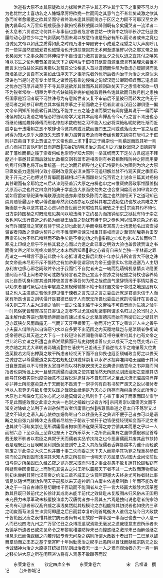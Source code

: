 <!-- { "loadSidebar": true } -->
　　治道有大原不本其原徒欲以力捄斯世君子许其志不许其学天下之事要不可以力为也忧世之士喜功名之人慷慨摩厉将欲挽一世而囘之其意气岂不甚壮矣哉激之欲其急而听者愈缓邀之欲其坚而守者终渝未逢其原而倚办于区区之力固不可耶汉至文帝防内昌阜烟火万里仰视成康虽小歉俯视春秋战国以降则既有余矣痛哭者一流涕者二长太息者六贾谊之论何其不与事俪也意者危言骇世姑一快胷中之愤耶长沙之归歴变履险动心忍性少年之气剥落向尽固未易以故意待谊是殆必有所以而论者或未之竟也谊诚见文帝以如此之质得如此之时顾乃湛于庳陋安于小成爱之深望之切大声疾呼几其一悟耳虽然谊诚爱君也诚望治也开道扶掖岂其无术何至遂攘臂以仍之耶文帝之齿长矣阅天下之事众矣四体伸缩宁不自谙谊乃激其言张旦夕之忧以迫之宜其付之嘻笑待以书生之论也若昔圣贤急天下之病岂后于谊稽其猷告自源徂流具有条理未尝置本而言末也伯益论来四夷儆以怠荒召公论格逺人首以谨德而仲尼为鲁虑亦缓颛臾而急萧墙圣贤之言自有次第如此谊序天下之事所先者外忧所后者内治于为治之大原似未深讲也当是时近有专土桀骜之诸侯逺有乘边侵侮之匈奴汉廷公卿翫细娱而忘逺虑谊之忧亦岂可厚非哉至于不寻其原遽欲斧其髀而系其颈则疎矣天下之患懦者常欲一切不为锐者常欲一切亟为甲兵朽鈇钺钝养痈护疽媮取爵秩各饱其欲而日朘月削之患独归国家是滔滔者既不可胜诛号为有意斯世者又复不审前后不量彼已而轻发之终无于是两者之间参订审裁立其本循其序摹之于前而收之于后者此谊与汉庭公卿俱堕一偏文帝卒罔知所倚虽畧行其防迄不能并三五之隆也谊而槩尝有闻肯堕其说于一偏而挈诸侯匈奴为发语之端哉必将首明帝学大定其本而嗜卑惮髙令今可行之言不肯出也必将继论储贰趣择师傅而刑名惨刻术数临制之习不能入也必将深絶私昵防微杜渐而近戚幸臣干法嫚朝之恶不敢肆也今览其疏或泛数而置四五之间或遗落而无一言之及谊尚得为知大原乎大原既失无惑乎用力虽劳言者急而听者缓也若夫姚崇在唐埒之于谊则非匹矣自下求上贾谊之于文帝也自上求下宗之于姚崇也一则蹻足而觊其听一则虚心而竢其言孰可同日而道哉宗始初清明求治之意如川之方至钦迟崇之旧德夙望起于藩维而相之徯于崇者何如也崇茍学知大原则一举其纲而天下定矣方且逡巡不拜歴述十事邀其诺而后就位仇敌相交则有盟市道相质则有券君相聚精防神之际而用要约焉吁何薄也将开端垂统基一代之治而君相畀付之初已恃要约以为固则为治之大原已隳矣虽力邀强制仅致小康时改意衰必溃决而不可遏纽解丝棼不待观天寳之季固已兆于开元之元也傅说旦胥靡而暮辅相以匹夫而躐处父兄百官之上说命三篇其对扬何其甚暇而有余耶始之曰后从谏则圣盖泝大原之舟楫也申之曰惟厥攸居政事惟醇盖指大原而示之也终之曰念终始典于学盖造大原而使勿失之也合堂同席而议如甲胄如衣裳如官爵如祭祀棊布绳联源流防通亦非缕数条陈而力邀之也然则相天下之道可知己崇肩随管晏固不敢以傅说自命然资权谲亦足以逆料其君之锐始怠终也故及其睠之方新画是十条以坚其君之心虑以终吾世而已何暇恤其后哉攷之于史宗渝其约不待他日方崇持国柄之时既班班见矣问以峻法绳下之约曷为而按钟绍京之狱犹有待于崇之救也问以法行自近之约曷为而疑王仙童之劾犹有待于崇之奏也问以班序荒杂之约曷为而许阎楚珪之官犹有待于崇之却也此犹力争而幸胜者耳髙力士扬思勉名出宫壸骎骎宦者预政之渐薛讷契丹之师不惟骤弃崇谏又增重其事权而遣之至郭防瓘募兵击安西崇虽以为不然已喑黙而不敢争矣是不幸边功之约宗视之亡如也身未去位而约已寒况上印绶之后乎不务格其君之心而以力邀之此已事之明效大验也盖尝读贾谊之书而得文帝之所以克终次姚崇之本末然后知蛊宗之心者有自来矣岂独一李林甫之罪哉谊之一书肆言不忌前此数十年必抵诽谤之辟后此数十年亦伏非所宜言大不敬之诛矣文帝虽未尽用不斥不愠待之有加帝非徒谓容纳为帝王盛德实以言路通塞乃人主切身利害也侈心邪念阙政舛令出于我而恬不自觉者夫岂一端而乱萌祸机羣情众论隐匿壅阏而不得上闻者亦何可胜数哉待言者之饬正宣达不啻疹之待砭躄之待杖也容养奬纳此自吾切身利害其逊其悖彼盖言者事吾何为预之哉谊虽气激辞愤阔于事情姑善之以劝来者自时厥后冯唐申屠嘉之属规儆辅拂不絶于朝终置文帝于寡过之地是固有以召之也人主进德之验他未即见惟于谏者之言先见之言之委曲迁就是君德未信于人而犹有所畏也言之剀切侵讦是君德已信于人而既无所畏也委曲迁就剀切侵讦在言者之得失则二在人主为进德之验则一谊之论虽未恊于中文帝独不可自贺而为进德之验乎一时风俗犹皆醇厚虽前日害谊之宠者不过尤其纷乱诸事所谓求名归过之论当时之人盖未解作此等语也至隋炀帝而始有谏以求名之忿至唐德宗而始有矜衒归过之疑其所见亦既狭矣风雨霜露无一气而非天牙甲根荄无一物而非地天下之善谁非人主之善乎小夫窭人借隙光以自饰窃勺水以自多要不出范围之内天覆地载岂与是琐琐者争衡哉炀帝德宗忘其天道之大下与一士较短论长若闾巷侪辈互相夺攘者何其小也茍文帝之世此论已立谊之所遭岂直吊湘赋鵩而已哉史称姚崇善应变以成天下之务然变或非正失亦随之其尤大章明者两端焉宗在藩侠气已盖诸王手锄逆韦太平之难肇履大位隽逸英毅若太阿出柙莫之敢干所虑者轻视天下而不自抑畏也厖臣硕辅政当厉之以畏天之诚啓之以尊儒重道之实左右规矩犹惧或肆崇复以水济水投弃准绳略无龃龉于其间日食歴差而以不亏班贺太室自坏而以材朽献谀畏天之说典谟训诰誓命之书异篇而同指者也崇矫诬上天一旦破其扄鐍而芟夷之使其君荡然无所顾忌驯致渔阳之变撤其防而导其侈者实崇也度崇始意不过容悦迎逢耳亦不自知其祸之至此末流汜滥虽崇尚存亦非捧土所能塞矣莫大于天而犹不畏焉于一崇乎何有自有书契严畏天之说以相付者岂以人君尊无与敌复借天以压之哉兢业祗惧是乃天心之所存而尧舜禹汤文武所传之大原也上帝临女无贰尔心贰之以适莫偏诐之私则作于心害于事凶于而家而国矣崇学不足此而遽敢慢之此崇之大失一也崇之捕蝗也议者方哗宗问焉崇以庸儒泥文而不知变对除蝗之法列于古训杂然而议者信庸儒也然宗尊儒重道之意本自不笃崇又以泥文不知变之语入其心使益加姗侮继自今以往虽先王之典训不便于己者亦可以是语断之矣自张九龄韩休之去儒者尽绌坐于朝议于堂扞于边皆便捷轻锐知变而不泥文者也其效今可睹矣崇徒见所谓庸儒者拘挛固滞遂槩厌薄之亦尝循其本而思之乎以一人而制六合下至众而上至寡也羣天下之所乐萃天下之所贵而集有之虽悍彊很暴屈首尊戴无敢不驯者以君臣之典叙于天而儒者实品节扶持之也今恶庸儒而并废其品节扶持者是理既泯万目睽睽见利则逝见便则夺上之人其危哉儒者舌弊唇腐本为谁计而轻欲销废之乎此崇之大失二也并置十事二失而委之天下夫人而能平其功罪之轻重矣参谊崇而论之所到固有浅深其未知大原之所在则一也明天子方屈羣防以图大业尚论前世谊与崇之所条固已久经乙夜之览亦既采取而时措之事业矣愚不敢复踵其论顾私窃有所疑焉幸因奏篇之上而附见其说古之兴王所以震服天下者不过一二大政而薄物细故则初未尝躬其劳也汉髙帝之约法三章齐威王之诛赏阿即墨大夫终身尤可称者财此事皆足以随世而就功名明天子嗣服以来天造神断自古庸主依违牵制数十年而不能改者决之于一日自古谏臣恳切覼缕千百疏而不能囘者从之于一言大经画大黜陟大因革歴数其目既已兼前代之长徐计其成尚未能半前代之效雠耻未复版图未归风俗未正国用未充民力未厚军政未核覆按谊崇为汉唐忧者亦十居其五六焉是独何说也意者统宗防元尚有可思者邪汉髙齐威之事浅矣然就其规模论之亦粗能持其初说者也如使约三章之明嵗而苛法复生诛赏阿即墨之后日而嬖幸复听则首尾衡决人谁信之哉今日大政数十皆絶出汉唐之表惟其统宗防元者尚有可思故除一弊事是一事而已也去一小人是一人而已也四海九州之广万官亿丑之众博揽逺驭焉能无毫发之遗哉德意志虑所示者未及徧孚所遗者已或先见命令之布黎献稚耋防怿未已而惶惑继之激昻未已而解弛继之愓息未已而侥觊继之向若淳固专壹无间杂之病则所谓大政数十者出其一二已足以皷舞羣动而立丕丕之基宁至宵旰十年尚勤愿治之叹乎此愚所以冒昧而献统宗防元之说也诚储神为治之大原提其统据其防则出治者无一出一入之累而观治者亦无一喜一惧之移矣讲大原之所在闲燕咨访将有人焉愚不敢躐等而议

　　东莱集卷五
　　钦定四库全书
　　东莱集卷六　　　　　　宋　吕祖谦　撰记
　　台州修城记
